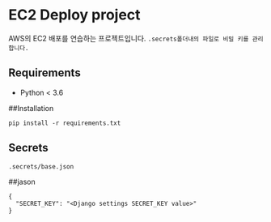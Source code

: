 # EC2 Deploy project

AWS의 EC2 배포를 연습하는 프로젝트입니다.
 `.secrets폴더내의 파일로 비밀 키를 관리합니다.`

## Requirements
- Python < 3.6

##Installation

```
pip install -r requirements.txt
```

## Secrets

```
.secrets/base.json
```

##jason
```
{
  "SECRET_KEY": "<Django settings SECRET_KEY value>"
}
```